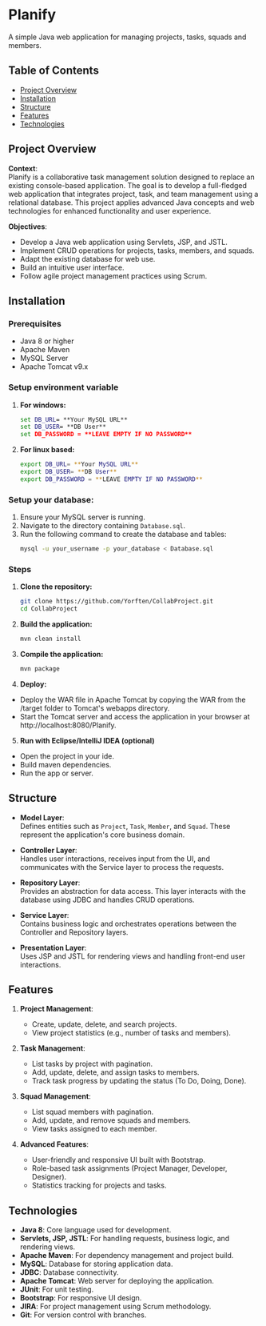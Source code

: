  # Planify

A simple Java web application for managing projects, tasks, squads and members.

## Table of Contents

- [Project Overview](#project-overview)
- [Installation](#installation)
- [Structure](#structure)
- [Features](#features)
- [Technologies](#technologies)


## Project Overview

**Context**:  
Planify is a collaborative task management solution designed to replace an existing console-based application. The goal is to develop a full-fledged web application that integrates project, task, and team management using a relational database. This project applies advanced Java concepts and web technologies for enhanced functionality and user experience.

**Objectives**:
- Develop a Java web application using Servlets, JSP, and JSTL.
- Implement CRUD operations for projects, tasks, members, and squads.
- Adapt the existing database for web use.
- Build an intuitive user interface.
- Follow agile project management practices using Scrum.

## Installation

### Prerequisites

- Java 8 or higher
- Apache Maven
- MySQL Server
- Apache Tomcat v9.x

### Setup environment variable

1. **For windows:**
   ```cmd
   set DB_URL= **Your MySQL URL**
   set DB_USER= **DB User**
   set DB_PASSWORD = **LEAVE EMPTY IF NO PASSWORD**

2. **For linux based:**
   ```bash
   export DB_URL= **Your MySQL URL**
   export DB_USER= **DB User**
   export DB_PASSWORD = **LEAVE EMPTY IF NO PASSWORD**

### Setup your database:

1. Ensure your MySQL server is running.
2. Navigate to the directory containing `Database.sql`.
3. Run the following command to create the database and tables:
   ```bash
   mysql -u your_username -p your_database < Database.sql
   

### Steps

1. **Clone the repository:**

   ```sh
   git clone https://github.com/Yorften/CollabProject.git
   cd CollabProject

2. **Build the application:**
   ```sh
   mvn clean install

3. **Compile the application:**
   ```sh
   mvn package

4. **Deploy:**

- Deploy the WAR file in Apache Tomcat by copying the WAR from the /target folder to Tomcat's webapps directory.
- Start the Tomcat server and access the application in your browser at http://localhost:8080/Planify.

5. **Run with Eclipse/IntelliJ IDEA (optional)**

- Open the project in your ide.
- Build maven dependencies.
- Run the app or server.

## Structure

- **Model Layer**:  
  Defines entities such as `Project`, `Task`, `Member`, and `Squad`. These represent the application's core business domain.
  
- **Controller Layer**:  
  Handles user interactions, receives input from the UI, and communicates with the Service layer to process the requests.
  
- **Repository Layer**:  
  Provides an abstraction for data access. This layer interacts with the database using JDBC and handles CRUD operations.
  
- **Service Layer**:  
  Contains business logic and orchestrates operations between the Controller and Repository layers.
  
- **Presentation Layer**:  
  Uses JSP and JSTL for rendering views and handling front-end user interactions.

## Features

1. **Project Management**:
   - Create, update, delete, and search projects.
   - View project statistics (e.g., number of tasks and members).

2. **Task Management**:
   - List tasks by project with pagination.
   - Add, update, delete, and assign tasks to members.
   - Track task progress by updating the status (To Do, Doing, Done).

3. **Squad Management**:
   - List squad members with pagination.
   - Add, update, and remove squads and members.
   - View tasks assigned to each member.

4. **Advanced Features**:
   - User-friendly and responsive UI built with Bootstrap.
   - Role-based task assignments (Project Manager, Developer, Designer).
   - Statistics tracking for projects and tasks.

## Technologies

- **Java 8**: Core language used for development.
- **Servlets, JSP, JSTL**: For handling requests, business logic, and rendering views.
- **Apache Maven**: For dependency management and project build.
- **MySQL**: Database for storing application data.
- **JDBC**: Database connectivity.
- **Apache Tomcat**: Web server for deploying the application.
- **JUnit**: For unit testing.
- **Bootstrap**: For responsive UI design.
- **JIRA**: For project management using Scrum methodology.
- **Git**: For version control with branches.